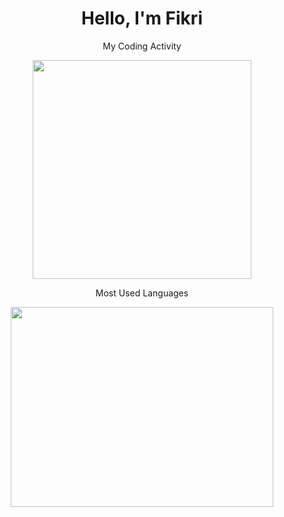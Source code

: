 <center> 
<h1 align="center">Hello, I'm Fikri</h1>
<p align="Center">My Coding Activity</p>
<p align = "center"> 
  <img src = "https://wakatime.com/share/@MhFikriAnwr/a32ad222-a6d1-43eb-97f6-7303d61ac45b.svg" height = "350px" width = "auto">
</p>
<!--START_SECTION:waka-->
<p font-size = "32px" align = "center">Most Used Languages</p>
<p size="32px" align="center">
  <img src="https://wakatime.com/share/@MhFikriAnwr/459882b2-18b9-4f11-b426-43dff0282542.svg" height ="320" width = "420">
</p>

<!--END_SECTION:waka-->
